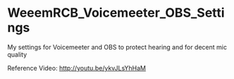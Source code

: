 # WeeemRCB_Voicemeeter_OBS_Settings
My settings for Voicemeeter and OBS to protect hearing and for decent mic quality 

Reference Video: http://youtu.be/ykvJLsYhHaM
